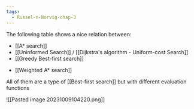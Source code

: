 ```yaml
---
tags:
  - Russel-n-Norvig-chap-3
---
```

The following table shows a nice relation between:
- [[A* search]]
- [[Uninformed Search]] / [[Dijkstra's algorithm - Uniform-cost Search]]
- [[Greedy Best-first search]]
* [[Weighted A* search]]

All of them are a type of [[Best-first search]] but with different evaluation functions

![[Pasted image 20231009104220.png]]
